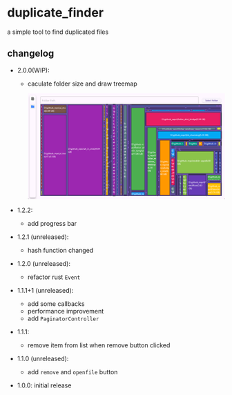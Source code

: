# duplicate_finder

a simple tool to find duplicated files

## changelog

* 2.0.0(WIP):
  
  * caculate folder size and draw treemap

    ![image-20241129165523838](image-20241129165523838.png)
  
* 1.2.2:
  * add progress bar

* 1.2.1 (unreleased):
  * hash function changed

* 1.2.0 (unreleased):
  * refactor rust `Event`

* 1.1.1+1 (unreleased):
  * add some callbacks
  * performance improvement
  * add `PaginatorController`

* 1.1.1: 
  * remove item from list when remove button clicked

* 1.1.0 (unreleased): 
  * add `remove` and `openfile` button

* 1.0.0: initial release
